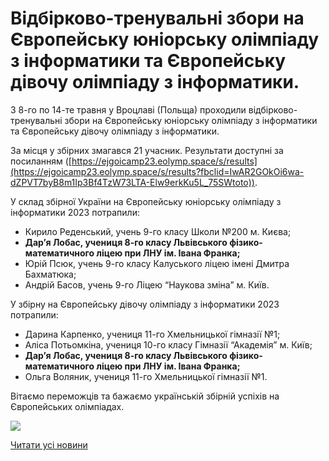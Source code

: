 # Відбірково-тренувальні збори на Європейську юніорську олімпіаду з інформатики та Європейську дівочу олімпіаду з інформатики.

З 8-го по 14-те травня у Вроцлаві (Польща) проходили відбірково-тренувальні збори на Європейську юніорську олімпіаду з інформатики та Європейську дівочу [](https://ejgoicamp23.eolymp.space/s/results?fbclid=IwAR2GOkOi6wa-dZPVT7byB8m1Ip3Bf4TzW73LTA-Elw9erkKu5L_75SWtoto)олімпіаду з інформатики.

За місця у збірних змагався 21 учасник. Результати доступні за посиланням ([https://ejgoicamp23.eolymp.space/s/results](https://ejgoicamp23.eolymp.space/s/results?fbclid=IwAR2GOkOi6wa-dZPVT7byB8m1Ip3Bf4TzW73LTA-Elw9erkKu5L_75SWtoto)).

У склад збірної України на Європейську юніорську олімпіаду з інформатики 2023 потрапили:

* Кирило Реденський, учень 9-го класу Школи №200 м. Києва;
* **Дар’я Лобас, учениця 8-го класу Львівського фізико-математичного ліцею при ЛНУ ім. Івана Франка;**
* Юрій Псюк, учень 9-го класу Калуського ліцею імені Дмитра Бахматюка;
* Андрій Басов, учень 9-го Ліцею “Наукова зміна” м. Київ.

У збірну на Європейську дівочу олімпіаду з інформатики 2023 потрапили:

* Дарина Карпенко, учениця 11-го Хмельницької гімназії №1;
* Аліса Потьомкіна, учениця 10-го класу Гімназії “Академія” м. Київ;
* **Дар’я Лобас, учениця 8-го класу Львівського фізико-математичного ліцею при ЛНУ ім. Івана Франка;**
* Ольга Воляник, учениця 11-го Хмельницької гімназії №1.

Вітаємо переможців та бажаємо українській збірній успіхів на Європейських олімпіадах.

![](/images/blog/відбірково-тренувальні-збори-на-європейську-юніорську/inf_2023.png)

[Читати усі новини](/news)
